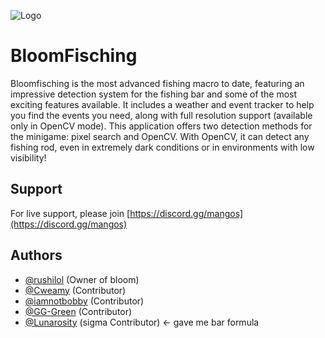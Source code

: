 
![Logo](https://i.postimg.cc/bw3ymbX3/New-Project-5.png)



# BloomFisching
Bloomfisching is the most advanced fishing macro to date, featuring an impressive detection system for the fishing bar and some of the most exciting features available. It includes a weather and event tracker to help you find the events you need, along with full resolution support (available only in OpenCV mode). This application offers two detection methods for the minigame: pixel search and OpenCV. With OpenCV, it can detect any fishing rod, even in extremely dark conditions or in environments with low visibility!

## Support

For live support, please join [https://discord.gg/mangos](https://discord.gg/mangos)

## Authors

- [@rushilol](https://www.github.com/injuriez) (Owner of bloom)
- [@Cweamy](https://github.com/Cweamy) (Contributor)
- [@iamnotbobby](https://github.com/iamnotbobby) (Contributor)
- [@GG-Green](https://github.com/GG-Green) (Contributor)
- [@Lunarosity](https://github.com/Lunarosity) (sigma Contributor) <- gave me bar formula 
